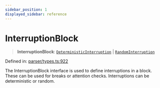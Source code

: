 ```yaml
---
sidebar_position: 1
displayed_sidebar: reference
---
```


# InterruptionBlock

> **InterruptionBlock**: [`DeterministicInterruption`](../interfaces/DeterministicInterruption.md) \| [`RandomInterruption`](../interfaces/RandomInterruption.md)

Defined in: [parser/types.ts:922](https://github.com/revisit-studies/study/blob/cc971c3a87dd8aa25af38cb8fdda41a9d7f7e906/src/parser/types.ts#L922)

The InterruptionBlock interface is used to define interruptions in a block. These can be used for breaks or attention checks. Interruptions can be deterministic or random.

